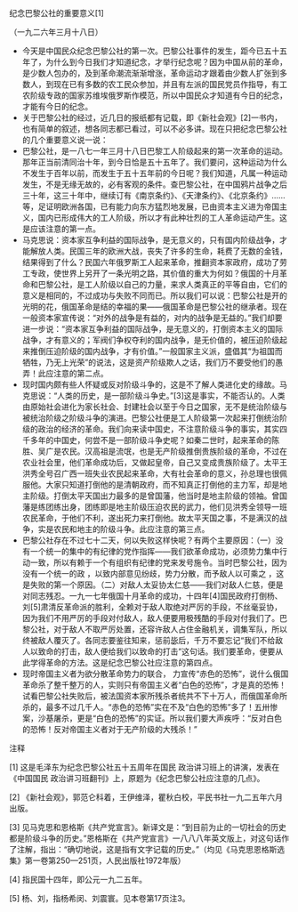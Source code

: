 纪念巴黎公社的重要意义[1]

（一九二六年三月十八日）



- 今天是中国民众纪念巴黎公社的第一次。巴黎公社事件的发生，距今已五十五年了，为什么到今日我们才知道纪念，才举行纪念呢？因为中国从前的革命，是少数人包办的，及到革命潮流渐渐增涨，革命运动才跟着由少数人扩张到多数人，到现在已有多数的农工民众参加，并且有左派的国民党员作指导，有工农阶级专政的国家苏维埃俄罗斯作模范，所以中国民众才知道有今日的纪念，才能有今日的纪念。
- 关于巴黎公社的经过，近几日的报纸都有记载，即《新社会观》[2]一书内，也有简单的叙述，想各同志都已看过，可以不必多讲。现在只把纪念巴黎公社的几个重要意义说一说：
- 巴黎公社，是一八七一年三月十八日巴黎工人阶级起来的第一次革命的运动。那年正当前清同治十年，到今日恰是五十五年了。我们要问，这种运动为什么不发生于百年以前，而发生于五十五年前的今日呢？我们知道，凡属一种运动发生，不是无缘无故的，必有客观的条件。查巴黎公社，在中国鸦片战争之后三十年，这三十年中，继续订有《南京条约》、《天津条约》、《北京条约》……等，足证明欧洲各国，已有能力向东方猛烈地发展，已由资本主义进为帝国主义，国内已形成伟大的工人阶级，所以才有此种壮烈的工人革命运动产生。这是应该注意的第一点。
- 马克思说：资本家互争利益的国际战争，是无意义的，只有国内阶级战争，才能解放人类。民国三年的欧洲大战，丧失了许多的生命，耗费了无数的金钱，结果得到了什么？民国六年俄罗斯工人起来革命，推翻资本家政府，成功了劳工专政，使世界上另开了一条光明之路，其价值的重大为何如？俄国的十月革命和巴黎公社，是工人阶级以自己的力量，来求人类真正的平等自由，它们的意义是相同的，不过成功与失败不同而已。所以我们可以说：巴黎公社是开的光明的花，俄国革命是结的幸福的果——俄国革命是巴黎公社的继承者。现在一般资本家宣传说：“对外的战争是有益的，对内的战争是无益的。”我们却要进一步说：“资本家互争利益的国际战争，是无意义的，打倒资本主义的国际战争，才有意义的；军阀们争权夺利的国内战争，是无价值的，被压迫阶级起来推倒压迫阶级的国内战争，才有价值。”一般国家主义派，盛倡其“为祖国而牺牲，乃无上光荣”的说法，这是资产阶级欺人之话，我们万不要受他们的愚弄！此应注意的第二点。
- 现时国内颇有些人怀疑或反对阶级斗争的，这是不了解人类进化史的缘故。马克思说：“人类的历史，是一部阶级斗争史。”[3]这是事实，不能否认的。人类由原始社会进化为家长社会、封建社会以至于今日之国家，无不是统治阶级与被统治阶级之阶级斗争的演进。巴黎公社便是工人阶级第一次起来打倒统治阶级的政治的经济的革命。我们向来读中国史，不注意阶级斗争的事实，其实四千多年的中国史，何尝不是一部阶级斗争史呢？如秦二世时，起来革命的陈胜、吴广是农民。汉高祖是流氓，也是无产阶级推倒贵族阶级的革命，不过在农业社会里，他们革命成功后，又做起皇帝，自己又变成贵族阶级了。太平王洪秀全号召广西一班失业农民起来革命，大有社会革命的意义，孙总理也很佩服他。大家只知道打倒他的是清朝政府，而不知真正打倒他的主力军，却是地主阶级。打倒太平天国出力最多的是曾国藩，他当时是地主阶级的领袖。曾国藩是练团练出身，团练即是地主阶级压迫农民的武力，他们见洪秀全领导一班农民革命，于他们不利，遂出死力来打倒他。故太平天国之事，不是满汉的战争，实是农民和地主的阶级斗争。此应注意的第三点。
- 巴黎公社存在不过七十二天，何以失败这样快呢？有两个主要原因：（一）没有一个统一的集中的有纪律的党作指挥——我们欲革命成功，必须势力集中行动一致，所以有赖于一个有组织有纪律的党来发号施令。当时巴黎公社，因为没有一个统一的政 ，以致内部意见纷歧，势力分散，而予敌人以可乘之 ，这是失败的第一个原因。（二）对敌人太妥协太仁慈——我们对敌人仁慈，便是对同志残忍。一九一七年俄国十月革命的成功，十四年[4]国民政府打倒杨、刘[5]肃清反革命派的胜利，全赖对于敌人取绝对严厉的手段，不丝毫妥协，因为我们不用严厉的手段对付敌人，敌人便要用极残酷的手段对付我们了。巴黎公社，对于敌人不取严厉处置，还容许敌人占住金融机关，调集军队，所以终被敌人覆灭了。各同志要鉴往知来，惩前毖后，千万不要忘记“我们不给敌人以致命的打击，敌人便给我们以致命的打击”这句话。我们要革命，便要从此学得革命的方法。这是纪念巴黎公社应注意的第四点。
- 现时帝国主义者为欲分散革命势力的联合， 力宣传“赤色的恐怖”，说什么俄国革命杀了整千整万的人，实则只有帝国主义者“白色的恐怖”，才是真的恐怖！试看巴黎公社失败后，被法国资本家所残杀者统共不下十万人，而俄国革命所杀的，最多不过几千人。“赤色的恐怖”实在不及“白色的恐怖”多了！五卅惨案，沙基屠杀，更是“白色的恐怖”的实证。所以我们要大声疾呼：“反对白色的恐怖！反对帝国主义者对于无产阶级的大残杀！”


注释

[1] 这是毛泽东为纪念巴黎公社五十五周年在国民 政治讲习班上的讲演，发表在《中国国民 政治讲习班翻刊》上，原题为《纪念巴黎公社应注意的几点》。

[2] 《新社会观》，郭范仑科着，王伊维泽，瞿秋白校，平民书社一九二五年六月出版。

[3] 见马克思和恩格斯《共产党宣言》。新译文是：“到目前为止的一切社会的历史都是阶级斗争的历史。”恩格斯在《共产党宣言》一八八八年英文版上，对这句话作了注解，指出：“确切地说，这是指有文字记载的历史。”（均见《马克思恩格斯选集》第一卷第250—251页，人民出版社1972年版）

[4] 指民国十四年，即公元一九二五年。

[5] 杨、刘，指杨希闵、刘震寰。见本卷第17页注3。
